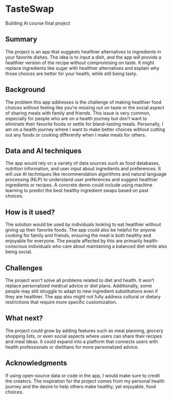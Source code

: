 # TasteSwap

Building Al course final project

## Summary
The project is an app that suggests healthier alternatives to ingredients in your favorite dishes. The idea is to input a dish, and the app will provide a healthier version of the recipe without compromising on taste. It might replace ingredients like sugar with healthier alternatives and explain why those choices are better for your health, while still being tasty.

## Background

The problem this app addresses is the challenge of making healthier food choices without feeling like you’re missing out on taste or the social aspect of sharing meals with family and friends. This issue is very common, especially for people who are on a health journey but don’t want to eliminate their favorite foods or settle for bland-tasting meals. Personally, I am on a health journey where I want to make better choices without cutting out any foods or cooking differently when I make meals for others.

## Data and AI techniques

The app would rely on a variety of data sources such as food databases, nutrition information, and user input about ingredients and preferences. It will use AI techniques like recommendation algorithms and natural language processing (NLP) to understand user preferences and suggest healthier ingredients or recipes. A concrete demo could include using machine learning to predict the best healthy ingredient swaps based on past choices.

## How is it used?

The solution would be used by individuals looking to eat healthier without giving up their favorite foods. The app could also be helpful for anyone cooking for family and friends, ensuring the meal is both healthy and enjoyable for everyone. The people affected by this are primarily health-conscious individuals who care about maintaining a balanced diet while also being social.

## Challenges 

The project won’t solve all problems related to diet and health. It won’t replace personalized medical advice or diet plans. Additionally, some people may still struggle to adapt to new ingredient substitutions even if they are healthier. The app also might not fully address cultural or dietary restrictions that require more specific customization.

## What next?

The project could grow by adding features such as meal planning, grocery shopping lists, or even social aspects where users can share their recipes and meal ideas. It could expand into a platform that connects users with health professionals or dietitians for more personalized advice.

## Acknowledgments

If using open-source data or code in the app, I would make sure to credit the creators. The inspiration for the project comes from my personal health journey and the desire to help others make healthy, yet enjoyable, food choices.


